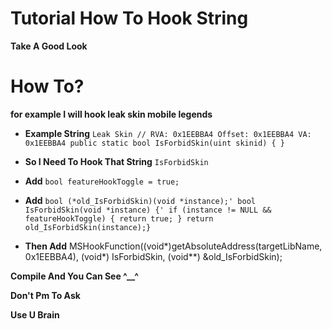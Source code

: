 # Tutorial How To Hook String

**Take A Good Look**

# How To?

**for example I will hook leak skin mobile legends**

-  **Example String** `Leak Skin
	// RVA: 0x1EEBBA4 Offset: 0x1EEBBA4 VA: 0x1EEBBA4
	public static bool IsForbidSkin(uint skinid) { }`

-  **So I Need To Hook That String** `IsForbidSkin`

-  **Add** `bool featureHookToggle = true;`

- **Add** `bool (*old_IsForbidSkin)(void *instance);'
bool IsForbidSkin(void *instance) {'
    if (instance != NULL && featureHookToggle) {
       return true;
   }
    return old_IsForbidSkin(instance);}`
    
- **Then Add** MSHookFunction((void*)getAbsoluteAddress(targetLibName, 0x1EEBBA4), (void*) IsForbidSkin, (void**) &old_IsForbidSkin);

**Compile And You Can See ^__^**

**Don't Pm To Ask**

**Use U Brain**